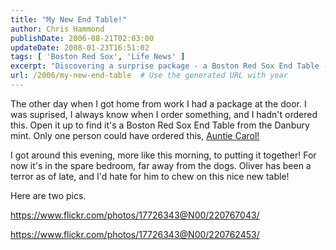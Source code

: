 ```yaml
---
title: "My New End Table!"
author: Chris Hammond
publishDate: 2006-08-21T02:03:00
updateDate: 2008-01-23T16:51:02
tags: [ 'Boston Red Sox', 'Life News' ]
excerpt: "Discovering a surprise package - a Boston Red Sox End Table - prompts a fun DIY project to assemble it, shared by the author in this blog post."
url: /2006/my-new-end-table  # Use the generated URL with year
---
```

<P>The other day when I got home from work I had a package at the door. I was suprised, I always know when I order something, and I hadn't ordered this. Open it up to find it's a Boston Red Sox&nbsp;End Table from the Danbury mint. Only one person could have ordered this, <A HREF="/photos/fenway_opening_day/picture14113.aspx">Auntie Carol!</A></P> <P>I got around this evening, more like this morning, to putting it together! For now it's in the spare bedroom, far away from the dogs. Oliver has been a terror as of late, and I'd hate for him to chew on this nice new table!</P> <P>Here are two pics.</P> <P><A href="https://www.flickr.com/photos/17726343@N00/220767043/">https://www.flickr.com/photos/17726343@N00/220767043/</A></P> <P><A href="https://www.flickr.com/photos/17726343@N00/220762453/">https://www.flickr.com/photos/17726343@N00/220762453/</A></P> <P>&nbsp;</P>

